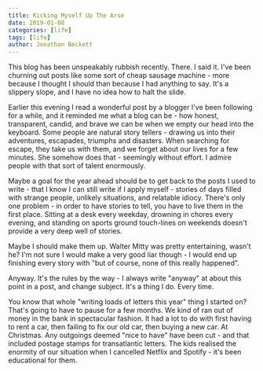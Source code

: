 ```yaml
---
title: Kicking Myself Up The Arse
date: 2019-01-08
categories: [life]
tags: [life]
author: Jonathan Beckett
---
```


This blog has been unspeakably rubbish recently. There. I said it. I've been churning out posts like some sort of cheap sausage machine - more because I thought I should than because I had anything to say. It's a slippery slope, and I have no idea how to halt the slide.

Earlier this evening I read a wonderful post by a blogger I've been following for a while, and it reminded me what a blog can be - how honest, transparent, candid, and brave we can be when we empty our head into the keyboard. Some people are natural story tellers - drawing us into their adventures, escapades, triumphs and disasters. When searching for escape, they take us with them, and we forget about our lives for a few minutes. She somehow does that - seemingly without effort. I admire people with that sort of talent enormously.

Maybe a goal for the year ahead should be to get back to the posts I used to write - that I know I can still write if I apply myself - stories of days filled with strange people, unlikely situations, and relatable idiocy. There's only one problem - in order to have stories to tell, you have to live them in the first place. Sitting at a desk every weekday, drowning in chores every evening, and standing on sports ground touch-lines on weekends doesn't provide a very deep well of stories.

Maybe I should make them up. Walter Mitty was pretty entertaining, wasn't he? I'm not sure I would make a very good liar though - I would end up finishing every story with "but of course, none of this really happened".

Anyway. It's the rules by the way - I always write "anyway" at about this point in a post, and change subject. It's a thing I do. Every time.

You know that whole "writing loads of letters this year" thing I started on? That's going to have to pause for a few months. We kind of ran out of money in the bank in spectacular fashion. It had a lot to do with first having to rent a car, then failing to fix our old car, then buying a new car. At Christmas. Any outgoings deemed "nice to have" have been cut - and that included postage stamps for transatlantic letters. The kids realised the enormity of our situation when I cancelled Netflix and Spotify - it's been educational for them.